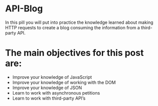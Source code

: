 # API-Blog
In this pill you will put into practice the knowledge learned about making HTTP requests to create a blog consuming the information from a third-party API.
# The main objectives for this post are:
* Improve your knowledge of JavaScript
* Improve your knowledge of working with the DOM
* Improve your knowledge of JSON
* Learn to work with asynchronous petitions
* Learn to work with third-party API’s

